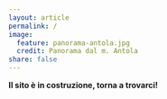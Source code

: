 ```yaml
---
layout: article
permalink: / 
image:
  feature: panorama-antola.jpg
  credit: Panorama dal m. Antola 
share: false
---
```


**Il sito è in costruzione, torna a trovarci!**
